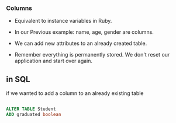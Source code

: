 ### Columns

- Equivalent to instance variables in Ruby.

- In our Previous example: name, age, gender are columns.

- We can add new attributes to an already created table.

- Remember everything is permanently stored. We don't reset our application and start over again.


## in SQL

if we wanted to add a column to an already existing table

```sql

ALTER TABLE Student
ADD graduated boolean

```
